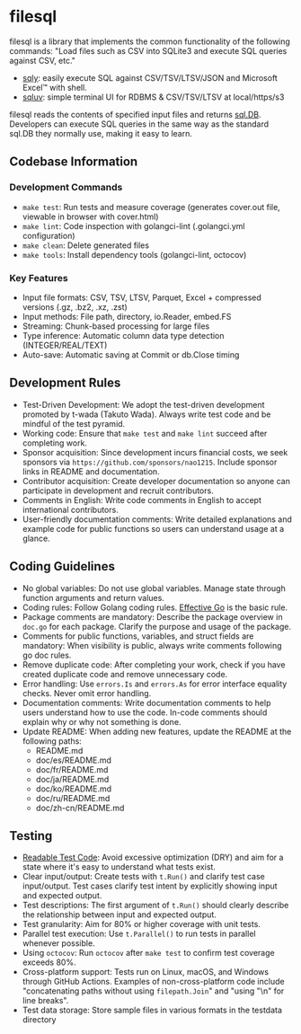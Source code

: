 # filesql

filesql is a library that implements the common functionality of the following commands: "Load files such as CSV into SQLite3 and execute SQL queries against CSV, etc."
- [sqly](https://github.com/nao1215/sqly): easily execute SQL against CSV/TSV/LTSV/JSON and Microsoft Excel™ with shell.
- [sqluv](https://github.com/nao1215/sqluv): simple terminal UI for RDBMS & CSV/TSV/LTSV at local/https/s3

filesql reads the contents of specified input files and returns [sql.DB](https://pkg.go.dev/database/sql#DB). Developers can execute SQL queries in the same way as the standard sql.DB they normally use, making it easy to learn.

## Codebase Information
### Development Commands
- `make test`: Run tests and measure coverage (generates cover.out file, viewable in browser with cover.html)
- `make lint`: Code inspection with golangci-lint (.golangci.yml configuration)
- `make clean`: Delete generated files
- `make tools`: Install dependency tools (golangci-lint, octocov)

### Key Features
- Input file formats: CSV, TSV, LTSV, Parquet, Excel + compressed versions (.gz, .bz2, .xz, .zst)
- Input methods: File path, directory, io.Reader, embed.FS
- Streaming: Chunk-based processing for large files
- Type inference: Automatic column data type detection (INTEGER/REAL/TEXT)
- Auto-save: Automatic saving at Commit or db.Close timing

## Development Rules
- Test-Driven Development: We adopt the test-driven development promoted by t-wada (Takuto Wada). Always write test code and be mindful of the test pyramid.
- Working code: Ensure that `make test` and `make lint` succeed after completing work.
- Sponsor acquisition: Since development incurs financial costs, we seek sponsors via `https://github.com/sponsors/nao1215`. Include sponsor links in README and documentation.
- Contributor acquisition: Create developer documentation so anyone can participate in development and recruit contributors.
- Comments in English: Write code comments in English to accept international contributors.
- User-friendly documentation comments: Write detailed explanations and example code for public functions so users can understand usage at a glance.

## Coding Guidelines
- No global variables: Do not use global variables. Manage state through function arguments and return values.
- Coding rules: Follow Golang coding rules. [Effective Go](https://go.dev/doc/effective_go) is the basic rule.
- Package comments are mandatory: Describe the package overview in `doc.go` for each package. Clarify the purpose and usage of the package.
- Comments for public functions, variables, and struct fields are mandatory: When visibility is public, always write comments following go doc rules.
- Remove duplicate code: After completing your work, check if you have created duplicate code and remove unnecessary code.
- Error handling: Use `errors.Is` and `errors.As` for error interface equality checks. Never omit error handling.
- Documentation comments: Write documentation comments to help users understand how to use the code. In-code comments should explain why or why not something is done.
- Update README: When adding new features, update the README at the following paths:
  - README.md
  - doc/es/README.md
  - doc/fr/README.md
  - doc/ja/README.md
  - doc/ko/README.md
  - doc/ru/README.md
  - doc/zh-cn/README.md

## Testing
- [Readable Test Code](https://logmi.jp/main/technology/327449): Avoid excessive optimization (DRY) and aim for a state where it's easy to understand what tests exist.
- Clear input/output: Create tests with `t.Run()` and clarify test case input/output. Test cases clarify test intent by explicitly showing input and expected output.
- Test descriptions: The first argument of `t.Run()` should clearly describe the relationship between input and expected output.
- Test granularity: Aim for 80% or higher coverage with unit tests.
- Parallel test execution: Use `t.Parallel()` to run tests in parallel whenever possible.
- Using `octocov`: Run `octocov` after `make test` to confirm test coverage exceeds 80%.
- Cross-platform support: Tests run on Linux, macOS, and Windows through GitHub Actions. Examples of non-cross-platform code include "concatenating paths without using `filepath.Join`" and "using "\n" for line breaks".
- Test data storage: Store sample files in various formats in the testdata directory
